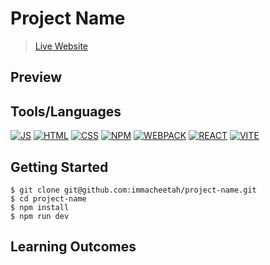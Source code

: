 # Project Name

> [Live Website](https://immacheetah.github.io/project-name/)

## Preview

## Tools/Languages

[![JS](https://img.shields.io/badge/-JAVASCRIPT-000?style=for-the-badge&logo=javascript&logoColor=F0DB4F)](#) [![HTML](https://img.shields.io/badge/-HTML-000?style=for-the-badge&logo=html5)](#) [![CSS](https://img.shields.io/badge/-CSS-000?style=for-the-badge&logo=css3&logoColor=1572B6)](#)
[![NPM](https://img.shields.io/badge/-npm-000?style=for-the-badge&logo=npm)](#) [![WEBPACK](https://img.shields.io/badge/-WEBPACK-000?style=for-the-badge&logo=WEBPACK)](#) [![REACT](https://img.shields.io/badge/React-20232A?style=for-the-badge&logo=react&logoColor=61DAFB)](#) [![VITE](https://img.shields.io/badge/vite-%23646CFF.svg?style=for-the-badge&logo=vite&logoColor=white)](#)

## Getting Started

```
$ git clone git@github.com:immacheetah/project-name.git
$ cd project-name
$ npm install
$ npm run dev
```

## Learning Outcomes

